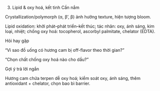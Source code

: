 3) Lipid & oxy hoá, kết tinh
   Cần nắm

Crystallization/polymorph (α, β’, β) ảnh hưởng texture, hiện tượng bloom.

Lipid oxidation: khởi phát–phát triển–kết thúc; tác nhân: oxy, ánh sáng, kim loại, nhiệt; chống oxy hoá: tocopherol, ascorbyl palmitate, chelator (EDTA).

Hỏi hay gặp

“Vì sao đồ uống có hương cam bị off-flavor theo thời gian?”

“Chọn chất chống oxy hoá nào cho dầu?”

Gợi ý trả lời ngắn

Hương cam chứa terpen dễ oxy hoá; kiểm soát oxy, ánh sáng, thêm antioxidant + chelator, chọn bao bì barrier.